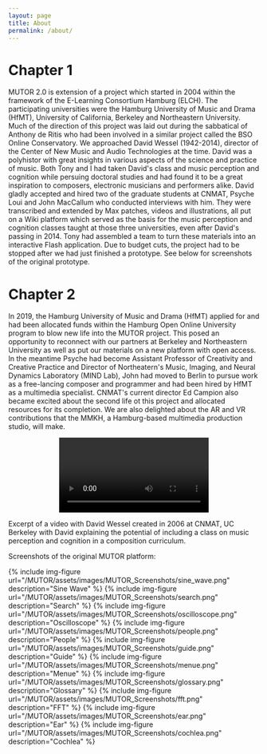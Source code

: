 ```yaml
---
layout: page
title: About
permalink: /about/
---
```


# Chapter 1
MUTOR 2.0 is extension of a project which started in 2004 within the framework of the E-Learning Consortium Hamburg (ELCH). The participating universities were the Hamburg University of Music and Drama (HfMT), University of California, Berkeley and Northeastern University. Much of the direction of this project was laid out during the sabbatical of Anthony de Ritis who had been involved in a similar project called the BSO Online Conservatory. We approached David Wessel (1942-2014), director of the Center of New Music and Audio Technologies at the time. David was a polyhistor with great insights in various aspects of the science and practice of music. Both Tony and I had taken David's class and music perception and cognition while persuing doctoral studies and had found it to be a great inspiration to composers, electronic musicians and performers alike. David gladly accepted and hired two of the graduate students at CNMAT, Psyche Loui and John MacCallum who conducted interviews with him. They were transcribed and extended by Max patches, videos and illustrations, all put on a Wiki platform which served as the basis for the music perception and cognition classes taught at those three universities, even after David's passing in 2014. Tony had assembled a team to turn these materials into an interactive Flash application. Due to budget cuts, the project had to be stopped after we had just finished a prototype. See below for screenshots of the original prototype.


# Chapter 2

In 2019, the Hamburg University of Music and Drama (HfMT) applied for and had been allocated funds within the Hamburg Open Online University program to blow new life into the MUTOR project. This posed an opportunity to reconnect with our partners at Berkeley and Northeastern University as well as put our materials on a new platform with open access. In the meantime Psyche had become Assistant Professor of Creativity and Creative Practice and Director of Northeatern's Music, Imaging, and Neural Dynamics Laboratory (MIND Lab), John had moved to Berlin to pursue work as a free-lancing composer and programmer and had been hired by HfMT as a multimedia specialist. CNMAT's current director Ed Campion also became excited about the second life ot this project and allocated resources for its completion. We are also delighted about the AR and VR contributions that the MMKH, a Hamburg-based multimedia production studio, will make.

   <div align="center">
    <video controls src="/MUTOR/assets/videos/David_Wessel.mp4">
      Your browser does not support the video element.
    </video>
   </div>
   
Excerpt of a video with David Wessel created in 2006 at CNMAT, UC Berkeley with David explaining the potential of including a class on music perception and cognition in a composition curriculum.

Screenshots of the original MUTOR platform:

{% include img-figure url="/MUTOR/assets/images/MUTOR_Screenshots/sine_wave.png" description="Sine Wave" %}
{% include img-figure url="/MUTOR/assets/images/MUTOR_Screenshots/search.png" description="Search" %}
{% include img-figure url="/MUTOR/assets/images/MUTOR_Screenshots/oscilloscope.png" description="Oscilloscope" %}
{% include img-figure url="/MUTOR/assets/images/MUTOR_Screenshots/people.png" description="People" %}
{% include img-figure url="/MUTOR/assets/images/MUTOR_Screenshots/guide.png" description="Guide" %}
{% include img-figure url="/MUTOR/assets/images/MUTOR_Screenshots/menue.png" description="Menue" %}
{% include img-figure url="/MUTOR/assets/images/MUTOR_Screenshots/glossary.png" description="Glossary" %}
{% include img-figure url="/MUTOR/assets/images/MUTOR_Screenshots/fft.png" description="FFT" %}
{% include img-figure url="/MUTOR/assets/images/MUTOR_Screenshots/ear.png" description="Ear" %}
{% include img-figure url="/MUTOR/assets/images/MUTOR_Screenshots/cochlea.png" description="Cochlea" %}

